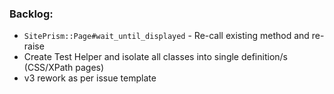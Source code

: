 ### Backlog:
- `SitePrism::Page#wait_until_displayed` - Re-call existing method and re-raise
- Create Test Helper and isolate all classes into single definition/s (CSS/XPath pages)
- v3 rework as per issue template
